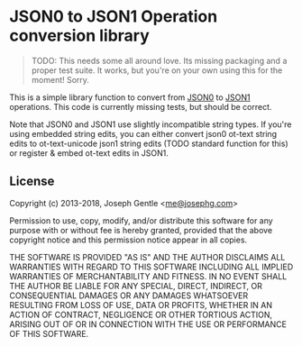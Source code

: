 # JSON0 to JSON1 Operation conversion library

> TODO: This needs some all around love. Its missing packaging and a proper test suite. It works, but you're on your own using this for the moment! Sorry.

This is a simple library function to convert from
[JSON0](https://github.com/ottypes/json0) to
[JSON1](https://github.com/ottypes/json1) operations. This code is currently
missing tests, but should be correct.

Note that JSON0 and JSON1 use slightly incompatible string types. If you're
using embedded string edits, you can either convert json0 ot-text string edits
to ot-text-unicode json1 string edits (TODO standard function for this) or
register & embed ot-text edits in JSON1.



## License

Copyright (c) 2013-2018, Joseph Gentle &lt;me@josephg.com&gt;

Permission to use, copy, modify, and/or distribute this software for any
purpose with or without fee is hereby granted, provided that the above
copyright notice and this permission notice appear in all copies.

THE SOFTWARE IS PROVIDED "AS IS" AND THE AUTHOR DISCLAIMS ALL WARRANTIES WITH
REGARD TO THIS SOFTWARE INCLUDING ALL IMPLIED WARRANTIES OF MERCHANTABILITY AND
FITNESS. IN NO EVENT SHALL THE AUTHOR BE LIABLE FOR ANY SPECIAL, DIRECT,
INDIRECT, OR CONSEQUENTIAL DAMAGES OR ANY DAMAGES WHATSOEVER RESULTING FROM
LOSS OF USE, DATA OR PROFITS, WHETHER IN AN ACTION OF CONTRACT, NEGLIGENCE OR
OTHER TORTIOUS ACTION, ARISING OUT OF OR IN CONNECTION WITH THE USE OR
PERFORMANCE OF THIS SOFTWARE.

